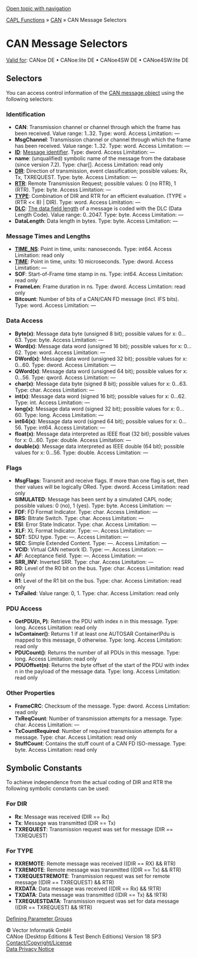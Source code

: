 [Open topic with navigation](../../../../CANoeDEFamily.htm#Topics/CAPLFunctions/CAN/CAPLfunctionMessageSelectors.md)

[CAPL Functions](../CAPLfunctions.md) » [CAN](CAPLfunctionsCANOverview.md) » CAN Message Selectors

# CAN Message Selectors

[Valid for](../../Shared/FeatureAvailability.md):  CANoe DE • CANoe:lite DE • CANoe4SW DE • CANoe4SW:lite DE

## Selectors

You can access control information of the [CAN message object](../../Shared/CAPL/General/DeclarationOfMessages.md) using the following selectors:

### Identification

- **CAN**: Transmission channel or channel through which the frame has been received. Value range: 1..32. Type: word. Access Limitation: —
- **MsgChannel**: Transmission channel or channel through which the frame has been received. Value range: 1..32. Type: word. Access Limitation: —
- **[ID](Selectors/CAPLSelectorID.md)**: [Message identifier](../../Shared/CAPL/General/DeclarationOfMessages.md). Type: dword. Access Limitation: —
- **name**: (unqualified) symbolic name of the message from the database (since version 7.2). Type: char[]. Access Limitation: read only
- **[DIR](Selectors/CAPLSelectorDIR.md)**: Direction of transmission, event classification; possible values: Rx, Tx, TXREQUEST. Type: byte. Access Limitation: —
- **[RTR](Selectors/CAPLSelectorRTR.md)**: Remote Transmission Request; possible values: 0 (no RTR), 1 (RTR). Type: byte. Access Limitation: —
- **[TYPE](Selectors/CAPLSelectorTYPE.md)**: Combination of DIR and RTR for an efficient evaluation. (TYPE = (RTR << 8) | DIR). Type: word. Access Limitation: —
- **[DLC](Selectors/CAPLSelectorDLC.md)**: [The data field length](../../Shared/CAPL/General/DataFieldLegth.md) of a message is coded with the DLC (Data Length Code). Value range: 0..2047. Type: byte. Access Limitation: —
- **DataLength**: Data length in bytes. Type: byte. Access Limitation: —

### Message Times and Lengths

- **[TIME_NS](Selectors/CAPLSelectorTIMENS.md)**: Point in time, units: nanoseconds. Type: int64. Access Limitation: read only
- **[TIME](Selectors/CAPLSelectorTIME.md)**: Point in time, units: 10 microseconds. Type: dword. Access Limitation: —
- **SOF**: Start-of-Frame time stamp in ns. Type: int64. Access Limitation: read only
- **FrameLen**: Frame duration in ns. Type: dword. Access Limitation: read only
- **Bitcount**: Number of bits of a CAN/CAN FD message (incl. IFS bits). Type: word. Access Limitation: —

### Data Access

- **Byte(x)**: Message data byte (unsigned 8 bit); possible values for x: 0…63. Type: byte. Access Limitation: —
- **Word(x)**: Message data word (unsigned 16 bit); possible values for x: 0…62. Type: word. Access Limitation: —
- **DWord(x)**: Message data word (unsigned 32 bit); possible values for x: 0…60. Type: dword. Access Limitation: —
- **QWord(x)**: Message data word (unsigned 64 bit); possible values for x: 0…56. Type: qword. Access Limitation: —
- **char(x)**: Message data byte (signed 8 bit); possible values for x: 0…63. Type: char. Access Limitation: —
- **int(x)**: Message data word (signed 16 bit); possible values for x: 0…62. Type: int. Access Limitation: —
- **long(x)**: Message data word (signed 32 bit); possible values for x: 0…60. Type: long. Access Limitation: —
- **int64(x)**: Message data word (signed 64 bit); possible values for x: 0…56. Type: int64. Access Limitation: —
- **float(x)**: Message data interpreted as IEEE float (32 bit); possible values for x: 0…60. Type: double. Access Limitation: —
- **double(x)**: Message data interpreted as IEEE double (64 bit); possible values for x: 0…56. Type: double. Access Limitation: —

### Flags

- **MsgFlags**: Transmit and receive flags. If more than one flag is set, then their values will be logically ORed. Type: dword. Access Limitation: read only
- **SIMULATED**: Message has been sent by a simulated CAPL node; possible values: 0 (no), 1 (yes). Type: byte. Access Limitation: —
- **FDF**: FD Format Indicator. Type: char. Access Limitation: —
- **BRS**: Bitrate Switch. Type: char. Access Limitation: —
- **ESI**: Error State Indicator. Type: char. Access Limitation: —
- **XLF**: XL Format Indicator. Type: —. Access Limitation: —
- **SDT**: SDU type. Type: —. Access Limitation: —
- **SEC**: Simple Extended Content. Type: —. Access Limitation: —
- **VCID**: Virtual CAN network ID. Type: —. Access Limitation: —
- **AF**: Acceptance field. Type: —. Access Limitation: —
- **SRR_INV**: Inverted SRR. Type: char. Access Limitation: —
- **R0**: Level of the R0 bit on the bus. Type: char. Access Limitation: read only
- **R1**: Level of the R1 bit on the bus. Type: char. Access Limitation: read only
- **TxFailed**: Value range: 0, 1. Type: char. Access Limitation: read only

### PDU Access

- **GetPDU(n, P)**: Retrieve the PDU with index n in this message. Type: long. Access Limitation: read only
- **IsContainer()**: Returns 1 if at least one AUTOSAR ContainerIPdu is mapped to this message, 0 otherwise. Type: long. Access Limitation: read only
- **PDUCount()**: Returns the number of all PDUs in this message. Type: long. Access Limitation: read only
- **PDUOffset(n)**: Returns the byte offset of the start of the PDU with index n in the payload of the message data. Type: long. Access Limitation: read only

### Other Properties

- **FrameCRC**: Checksum of the message. Type: dword. Access Limitation: read only
- **TxReqCount**: Number of transmission attempts for a message. Type: char. Access Limitation: —
- **TxCountRequired**: Number of required transmission attempts for a message. Type: char. Access Limitation: read only
- **StuffCount**: Contains the stuff count of a CAN FD ISO-message. Type: byte. Access Limitation: read only

## Symbolic Constants

To achieve independence from the actual coding of DIR and RTR the following symbolic constants can be used:

### For DIR

- **Rx**: Message was received (DIR == Rx)
- **Tx**: Message was transmitted (DIR == Tx)
- **TXREQUEST**: Transmission request was set for message (DIR == TXREQUEST)

### For TYPE

- **RXREMOTE**: Remote message was received ((DIR == RX) && RTR)
- **TXREMOTE**: Remote message was transmitted ((DIR == Tx) && RTR)
- **TXREQUESTREMOTE**: Transmission request was set for remote message ((DIR == TXREQUEST) && RTR)
- **RXDATA**: Data message was received ((DIR == Rx) && !RTR)
- **TXDATA**: Data message was transmitted ((DIR == Tx) && !RTR)
- **TXREQUESTDATA**: Transmission request was set for data message ((DIR == TXREQUEST) && !RTR)

[Defining Parameter Groups](../J1939/CAPLfunctionsJ1939DefinePG.md)

© Vector Informatik GmbH  
CANoe (Desktop Editions & Test Bench Editions) Version 18 SP3  
[Contact/Copyright/License](../../Shared/ContactCopyrightLicense.md)  
[Data Privacy Notice](https://www.vector.com/int/en/company/get-info/privacy-policy/)